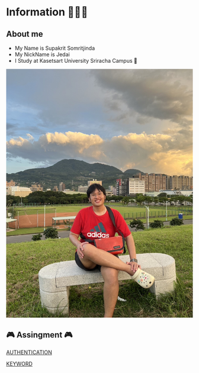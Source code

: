 # Information 👨🏼‍🦱

## About me

- My Name is Supakrit Somritjinda
- My NickName is Jedai
- I Study at Kasetsart University Sriracha Campus 🏫

![alt text](./assets/Jedai.JPG)

## 🎮 Assingment 🎮

[AUTHENTICATION](authentication)

[KEYWORD](keyword)


